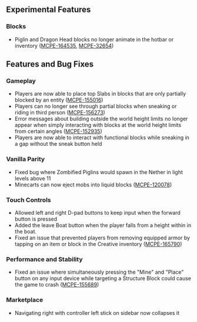 ## **Experimental Features**

### **Blocks**

- Piglin and Dragon Head blocks no longer animate in the hotbar or inventory ([MCPE-164535](https://bugs.mojang.com/browse/MCPE-164535), [MCPE-32654](https://bugs.mojang.com/browse/MCPE-32654))

## **Features and Bug Fixes**

### **Gameplay**

- Players are now able to place top Slabs in blocks that are only partially blocked by an entity ([MCPE-155016](https://bugs.mojang.com/browse/MCPE-155016))
- Players can no longer see through partial blocks when sneaking or riding in third person ([MCPE-156273](https://bugs.mojang.com/browse/MCPE-156273))
- Error messages about building outside the world height limits no longer appear when simply interacting with blocks at the world height limits from certain angles ([MCPE-152935](https://bugs.mojang.com/browse/MCPE-152935))
- Players are now able to interact with functional blocks while sneaking in a gap without the sneak button held

### **Vanilla Parity**

- Fixed bug where Zombified Piglins would spawn in the Nether in light levels above 11
- Minecarts can now eject mobs into liquid blocks ([MCPE-120078](https://bugs.mojang.com/browse/MCPE-120078))

### **Touch Controls**

- Allowed left and right D-pad buttons to keep input when the forward button is pressed
- Added the leave Boat button when the player falls from a height within in the boat.
- Fixed an issue that prevented players from removing equipped armor by tapping on an item or block in the Creative inventory ([MCPE-165790](https://bugs.mojang.com/browse/MCPE-165790))

### **Performance and Stability**

- Fixed an issue where simultaneously pressing the "Mine" and "Place" button on any input device while targeting a Structure Block could cause the game to crash ([MCPE-155689](https://bugs.mojang.com/browse/MCPE-155689))

### **Marketplace**

- Navigating right with controller left stick on sidebar now collapses it